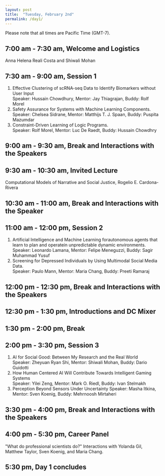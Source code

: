 ```yaml
---
layout: post
title:  "Tuesday, February 2nd"
permalink: /day1/
---
```


Please note that all times are Pacific Time (GMT-7). 


7:00 am - 7:30 am, Welcome and Logistics 
----
Anna Helena Reali Costa and Shiwali Mohan

7:30 am - 9:00 am, Session 1
-----
1. Effective Clustering of scRNA-seq Data to Identify Biomarkers without User Input \
   Speaker: Hussain Chowdhury, Mentor: Jay Thiagrajan, Buddy: Rolf Morel
2. Safety Assurance for Systems with Machine Learning Components. \
   Speaker: Chelsea Sidrane, Mentor: Matthijs T. J. Spaan, Buddy: Puspita Mazumdar
3. Constraint-Driven Learning of Logic Programs. \
   Speaker: Rolf Morel, Mentor: Luc De Raedt, Buddy: Hussain Chowdhry
   
9:00 am - 9:30 am, Break and Interactions with the Speakers
----

9:30 am - 10:30 am, Invited Lecture
-----
Computational Models of Narrative and Social Justice, Rogelio E. Cardona-Rivera

10:30 am - 11:00 am, Break and Interactions with the Speaker
----

11:00 am - 12:00 pm, Session 2
-----
1. Artificial Intelligence and Machine Learning forautonomous agents that learn to plan and operatein unpredictable dynamic environments. \
   Speaker: Leonardo Lamana, Mentor: Felipe Meneguzzi, Buddy: Sagir Muhammad Yusuf
2. Screening for Depressed Individuals by Using Multimodal Social Media Data. \
   Speaker: Paulo Mann, Mentor: Maria Chang, Buddy: Preeti Ramaraj
   
12:00 pm - 12:30 pm, Break and Interactions with the Speakers
-----

12:30 pm - 1:30 pm, Introductions and DC Mixer
----

1:30 pm - 2:00 pm, Break
----

2:00 pm - 3:30 pm, Session 3
----
1. AI for Social Good: Between My Research and the Real World \
   Speaker: Zheyuan Ryan Shi, Mentor: Shiwali Mohan, Buddy: Dario Guidotti
2. How Human Centered AI Will Contribute Towards Intelligent Gaming Systems \
   Speaker: Yilei Zeng, Mentor: Mark O. Riedl, Buddy: Ivan Stelmakh
3. Perception Beyond Sensors Under Uncertainty
   Speaker: Masha Itkina, Mentor: Sven Koenig, Buddy: Mehrnoosh Mirtaheri
   
3:30 pm - 4:00 pm, Break and Interactions with the Speakers
----

4:00 pm - 5:30 pm, Career Panel
----

"What do professional scientists do?" Interactions with Yolanda Gil, Matthew Taylor, Sven Koenig, and Maria Chang.

5:30 pm, Day 1 concludes
----

   
  
